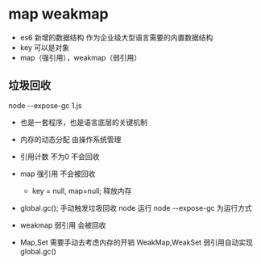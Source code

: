 # map weakmap

- es6 新增的数据结构 作为企业级大型语言需要的内置数据结构
- key 可以是对象
- map（强引用），weakmap（弱引用）

## 垃圾回收
node --expose-gc 1.js
- 也是一套程序，也是语言底层的关键机制
- 内存的动态分配 由操作系统管理
- 引用计数 不为0 不会回收
- map 强引用 不会被回收 
  - key = null, map=null; 释放内存
- global.gc(); 手动触发垃圾回收
 node 运行 node --expose-gc 为运行方式
- weakmap 弱引用 会被回收





- Map,Set 需要手动去考虑内存的开销
    WeakMap,WeakSet 弱引用自动实现
    global.gc() 